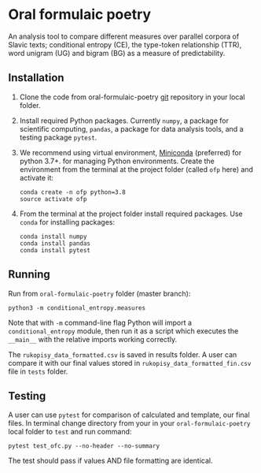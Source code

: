# Oral formulaic poetry

An analysis tool to compare different measures over parallel corpora of Slavic texts; conditional entropy (CE), 
the type-token relationship (TTR), word unigram (UG) and bigram (BG) as a measure of predictability.

## Installation

1. Clone the code from oral-formulaic-poetry [git](https://github.com/ncsa-mo/oral-formulaic-poetry.git) repository in your local folder.
2. Install required Python packages. Currently `numpy`, a package for scientific computing, `pandas`, a package for data analysis tools, and a testing package `pytest`.
3. We recommend using virtual environment, [Miniconda](https://docs.conda.io/en/latest/miniconda.html) (preferred) for python 3.7+. for managing Python environments. Create the environment from the terminal at the project 
folder (called `ofp` here) and activate it:

   ```
   conda create -n ofp python=3.8
   source activate ofp
   ```
    
4. From the terminal at the project folder install required packages. Use `conda` for installing packages:

   ```
   conda install numpy
   conda install pandas
   conda install pytest
   ```

## Running

Run from `oral-formulaic-poetry` folder (master branch):
   ```
   python3 -m conditional_entropy.measures
   ```
Note that with `-m` command-line flag Python will import a `conditional_entropy` module, then run it as a script which executes the `__main__` with the relative imports working correctly.
      
The `rukopisy_data_formatted.csv` is saved in results folder. A user can compare it with our final values stored in `rukopisy_data_formatted_fin.csv` file in `tests` folder.

## Testing

A user can use `pytest` for comparison of calculated and template, our final files. 
In terminal change directory from your in your `oral-formulaic-poetry` local folder to `test` and run command:
   ```
   pytest test_ofc.py --no-header --no-summary
   ```
The test should pass if values AND file formatting are identical.
